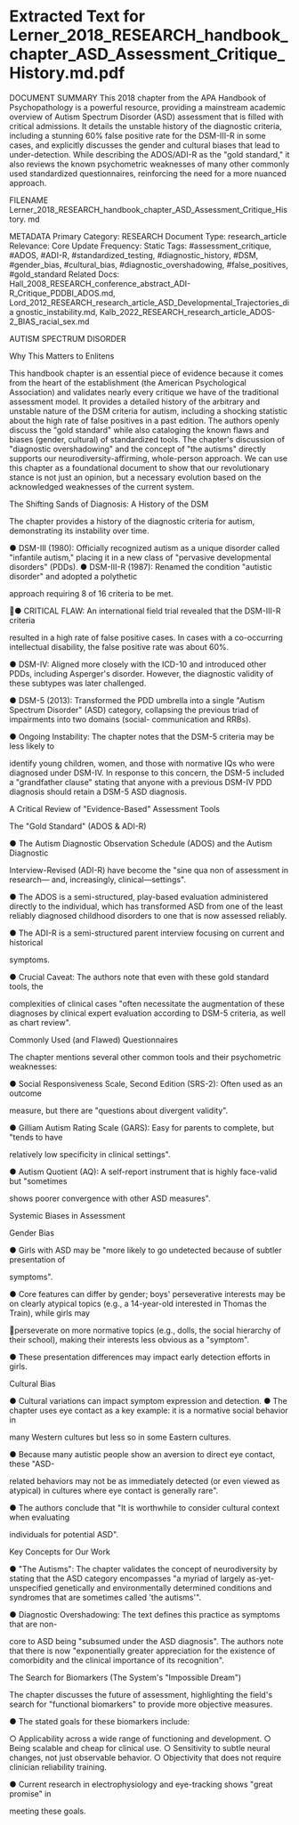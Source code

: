 # Extracted Text for Lerner_2018_RESEARCH_handbook_chapter_ASD_Assessment_Critique_History.md.pdf

DOCUMENT SUMMARY This 2018 chapter from the APA Handbook of Psychopathology is a 
powerful resource, providing a mainstream academic overview of Autism Spectrum Disorder 
(ASD) assessment that is filled with critical admissions. It details the unstable history of the 
diagnostic criteria, including a stunning 60% false positive rate for the DSM-III-R in some cases,
and explicitly discusses the gender and cultural biases that lead to under-detection. While 
describing the ADOS/ADI-R as the "gold standard," it also reviews the known psychometric 
weaknesses of many other commonly used standardized questionnaires, reinforcing the need 
for a more nuanced approach.

FILENAME 
Lerner_2018_RESEARCH_handbook_chapter_ASD_Assessment_Critique_History.
md

METADATA Primary Category: RESEARCH Document Type: research_article Relevance: 
Core Update Frequency: Static Tags: #assessment_critique, #ADOS, #ADI-R, 
#standardized_testing, #diagnostic_history, #DSM, #gender_bias, #cultural_bias, 
#diagnostic_overshadowing, #false_positives, #gold_standard Related Docs: 
Hall_2008_RESEARCH_conference_abstract_ADI-R_Critique_PDDBI_ADOS.md, 
Lord_2012_RESEARCH_research_article_ASD_Developmental_Trajectories_dia
gnostic_instability.md, Kalb_2022_RESEARCH_research_article_ADOS-
2_BIAS_racial_sex.md

AUTISM SPECTRUM DISORDER

Why This Matters to Enlitens

This handbook chapter is an essential piece of evidence because it comes from the heart of the 
establishment (the American Psychological Association) and validates nearly every critique we 
have of the traditional assessment model. It provides a detailed history of the arbitrary and 
unstable nature of the DSM criteria for autism, including a shocking statistic about the high rate 
of false positives in a past edition. The authors openly discuss the "gold standard" while also 
cataloging the known flaws and biases (gender, cultural) of standardized tools. The chapter's 
discussion of "diagnostic overshadowing" and the concept of "the autisms" directly supports our 
neurodiversity-affirming, whole-person approach. We can use this chapter as a foundational 
document to show that our revolutionary stance is not just an opinion, but a necessary evolution
based on the acknowledged weaknesses of the current system.

The Shifting Sands of Diagnosis: A History of the DSM

The chapter provides a history of the diagnostic criteria for autism, demonstrating its instability 
over time.

● DSM-III (1980): Officially recognized autism as a unique disorder called "infantile 
autism," placing it in a new class of "pervasive developmental disorders" (PDDs).
● DSM-III-R (1987): Renamed the condition "autistic disorder" and adopted a polythetic 

approach requiring 8 of 16 criteria to be met.

● CRITICAL FLAW: An international field trial revealed that the DSM-III-R criteria 

resulted in a high rate of false positive cases. In cases with a co-occurring intellectual
disability, the
 false positive rate was about 60%.

● DSM-IV: Aligned more closely with the ICD-10 and introduced other PDDs, including 
Asperger's disorder. However, the diagnostic validity of these subtypes was later 
challenged.

● DSM-5 (2013): Transformed the PDD umbrella into a single "Autism Spectrum Disorder"
(ASD) category, collapsing the previous triad of impairments into two domains (social-
communication and RRBs).

● Ongoing Instability: The chapter notes that the DSM-5 criteria may be less likely to 

identify young children, women, and those with normative IQs who were diagnosed 
under DSM-IV. In response to this concern, the DSM-5 included a "grandfather clause" 
stating that anyone with a previous DSM-IV PDD diagnosis should retain a DSM-5 ASD 
diagnosis.

A Critical Review of "Evidence-Based" Assessment Tools

The "Gold Standard" (ADOS & ADI-R)

● The Autism Diagnostic Observation Schedule (ADOS) and the Autism Diagnostic 

Interview-Revised (ADI-R) have become the "sine qua non of assessment in research—
and, increasingly, clinical—settings".

● The ADOS is a semi-structured, play-based evaluation administered directly to the 
individual, which has transformed ASD from one of the least reliably diagnosed 
childhood disorders to one that is now assessed reliably.

● The ADI-R is a semi-structured parent interview focusing on current and historical 

symptoms.

● Crucial Caveat: The authors note that even with these gold standard tools, the 

complexities of clinical cases "often necessitate the augmentation of these diagnoses by 
clinical expert evaluation according to DSM-5 criteria, as well as chart review".

Commonly Used (and Flawed) Questionnaires

The chapter mentions several other common tools and their psychometric weaknesses:

● Social Responsiveness Scale, Second Edition (SRS-2): Often used as an outcome 

measure, but there are "questions about divergent validity".

● Gilliam Autism Rating Scale (GARS): Easy for parents to complete, but "tends to have

relatively low specificity in clinical settings".

● Autism Quotient (AQ): A self-report instrument that is highly face-valid but "sometimes 

shows poorer convergence with other ASD measures".

Systemic Biases in Assessment

Gender Bias

● Girls with ASD may be "more likely to go undetected because of subtler presentation of 

symptoms".

● Core features can differ by gender; boys' perseverative interests may be on clearly 
atypical topics (e.g., a 14-year-old interested in Thomas the Train), while girls may 

perseverate on more normative topics (e.g., dolls, the social hierarchy of their school), 
making their interests less obvious as a "symptom".

● These presentation differences may impact early detection efforts in girls.

Cultural Bias

● Cultural variations can impact symptom expression and detection.
● The chapter uses eye contact as a key example: it is a normative social behavior in 

many Western cultures but less so in some Eastern cultures.

● Because many autistic people show an aversion to direct eye contact, these "ASD-

related behaviors may not be as immediately detected (or even viewed as atypical) in 
cultures where eye contact is generally rare".

● The authors conclude that "It is worthwhile to consider cultural context when evaluating 

individuals for potential ASD".

Key Concepts for Our Work

● "The Autisms": The chapter validates the concept of neurodiversity by stating that the 
ASD category encompasses "a myriad of largely as-yet-unspecified genetically and 
environmentally determined conditions and syndromes that are sometimes called 'the 
autisms'".

● Diagnostic Overshadowing: The text defines this practice as symptoms that are non-

core to ASD being "subsumed under the ASD diagnosis". The authors note that there is 
now "exponentially greater appreciation for the existence of comorbidity and the clinical 
importance of its recognition".

The Search for Biomarkers (The System's "Impossible Dream")

The chapter discusses the future of assessment, highlighting the field's search for "functional 
biomarkers" to provide more objective measures.

● The stated goals for these biomarkers include:

○ Applicability across a wide range of functioning and development.
○ Being scalable and cheap for clinical use.
○ Sensitivity to subtle neural changes, not just observable behavior.
○ Objectivity that does not require clinician reliability training.

● Current research in electrophysiology and eye-tracking shows "great promise" in 

meeting these goals.

